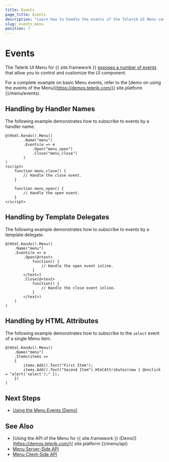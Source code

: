 ```yaml
---
title: Events
page_title: Events
description: "Learn how to handle the events of the Telerik UI Menu component for {{ site.framework }}."
slug: events_menu
position: 7
---
```


# Events

The Telerik UI Menu for {{ site.framework }} [exposes a number of events](/api/Kendo.Mvc.UI.Fluent/MenuEventBuilder) that allow you to control and customize the UI component.

For a complete example on basic Menu events, refer to the [demo on using the events of the Menu](https://demos.telerik.com/{{ site.platform }}/menu/events).

## Handling by Handler Names

The following example demonstrates how to subscribe to events by a handler name.

```HtmlHelper
@(Html.Kendo().Menu()
        .Name("menu")
        .Events(e => e
            .Open("menu_open")
            .Close("menu_close")
        )
)
<script>
    function menu_close() {
        // Handle the close event.
    }

    function menu_open() {
        // Handle the open event.
    }
</script>
```

## Handling by Template Delegates

The following example demonstrates how to subscribe to events by a template delegate.

```HtmlHelper
@(Html.Kendo().Menu()
    .Name("menu")
    .Events(e => e
        .Open(@<text>
            function() {
                // Handle the open event inline.
            }
        </text>)
        .Close(@<text>
            function() {
                // Handle the close event inline.
            }
        </text>)
    )
)
```

## Handling by HTML Attributes

The following example demonstrates how to subscribe to the `select` event of a single Menu item.

```HtmlHelper
@(Html.Kendo().Menu()
    .Name("menu")
    .Items(items =>
    {
        items.Add().Text("First Item");
        items.Add().Text("Second Item").HtmlAttributes(new { @onclick = "alert('select');" });
    })
)
```

## Next Steps

* [Using the Menu Events (Demo)](https://demos.telerik.com/aspnet-core/menu/events)

## See Also

* [Using the API of the Menu for {{ site.framework }} (Demo)](https://demos.telerik.com/{{ site.platform }}/menu/api)
* [Menu Server-Side API](/api/menu)
* [Menu Client-Side API](https://docs.telerik.com/kendo-ui/api/javascript/ui/menu)
